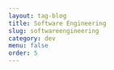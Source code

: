 ```yaml
---
layout: tag-blog
title: Software Engineering
slug: softwareengineering
category: dev
menu: false
order: 5
---
```


